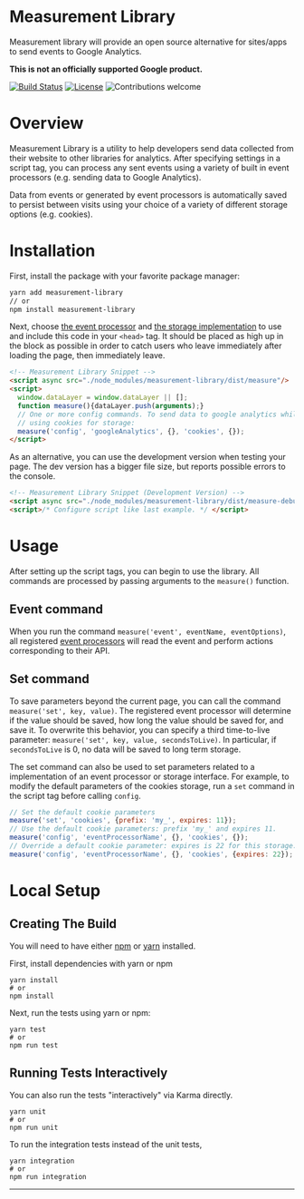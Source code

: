 # Measurement Library

Measurement library will provide an open source alternative for sites/apps to send events to Google Analytics.

**This is not an officially supported Google product.**


[![Build Status](https://travis-ci.org/googleinterns/measurement-library.svg?branch=master)](https://travis-ci.org/github/googleinterns/measurement-library/branches)
[![License](https://img.shields.io/badge/License-Apache%202.0-blue.svg)](https://opensource.org/licenses/Apache-2.0)
![Contributions welcome](https://img.shields.io/badge/contributions-welcome-orange.svg)

# Overview
Measurement Library is a utility to help developers send data collected from their website to
other libraries for analytics. After specifying settings in a script tag, you can process any
sent events using a variety of built in event processors (e.g. sending data to Google Analytics).

Data from events or generated by event processors is automatically saved to persist between visits using your choice of
a variety of different storage options (e.g. cookies).

# Installation
First, install the package with your favorite package manager:
```bash
yarn add measurement-library
// or
npm install measurement-library
```

Next, choose [the event processor](#event-processors) and [the storage implementation](#storage-interfaces)
to use and include this code in your `<head>` tag. It should be placed as high up in the block as possible
in order to catch users who leave immediately after loading the page, then immediately leave.
```html
<!-- Measurement Library Snippet -->
<script async src="./node_modules/measurement-library/dist/measure"/>
<script>
  window.dataLayer = window.dataLayer || [];
  function measure(){dataLayer.push(arguments);}
  // One or more config commands. To send data to google analytics while 
  // using cookies for storage:
  measure('config', 'googleAnalytics', {}, 'cookies', {});
</script>
```

[//]: # (TODO kj: Make the config command use the right settings for google analytics)

As an alternative, you can use the development version when testing your page. The dev version has a bigger file size,
but reports possible errors to the console.
```html
<!-- Measurement Library Snippet (Development Version) -->
<script async src="./node_modules/measurement-library/dist/measure-debug"/>
<script>/* Configure script like last example. */ </script>
```

# Usage
After setting up the script tags, you can begin to use the library. All commands
are processed by passing arguments to the  `measure()` function. 

## Event command
When you run the command `measure('event', eventName, eventOptions)`, all registered
[event processors](#event-processors) will read the event and perform actions corresponding
to their API.

## Set command
To save parameters beyond the current page, you can call the command `measure('set', key, value)`.
The registered event processor will determine if the value should be saved, how long the value should
be saved for, and save it. To overwrite this behavior, you can specify a third time-to-live parameter:
`measure('set', key, value, secondsToLive)`. In particular, if `secondsToLive` is 0, no data will be saved
to long term storage.

The set command can also be used to set parameters related to a implementation of
an event processor or storage interface. For example, to modify the default parameters
of the cookies storage, run a `set` command in the script tag before calling
`config`. 

```js
// Set the default cookie parameters
measure('set', 'cookies', {prefix: 'my_', expires: 11});
// Use the default cookie parameters: prefix 'my_' and expires 11.
measure('config', 'eventProcessorName', {}, 'cookies', {});
// Override a default cookie parameter: expires is 22 for this storage.
measure('config', 'eventProcessorName', {}, 'cookies', {expires: 22});
```

# Local Setup
## Creating The Build
You will need to have either [npm](https://docs.npmjs.com/downloading-and-installing-node-js-and-npm)
or [yarn](https://classic.yarnpkg.com/en/docs/install/#debian-stable) installed.

First, install dependencies with yarn or npm
```shell script
yarn install
# or
npm install
```

Next, run the tests using yarn or npm:

```shell script
yarn test
# or
npm run test
```

## Running Tests Interactively
You can also run the tests "interactively" via Karma directly.

```shell script
yarn unit
# or
npm run unit
```

To run the integration tests instead of the unit tests,

```shell script
yarn integration
# or
npm run integration
```
****